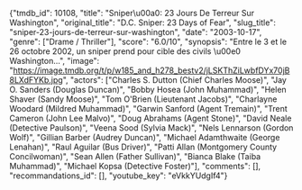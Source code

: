 {"tmdb_id": 10108, "title": "Sniper\u00a0: 23 Jours De Terreur Sur Washington", "original_title": "D.C. Sniper: 23 Days of Fear", "slug_title": "sniper-23-jours-de-terreur-sur-washington", "date": "2003-10-17", "genre": ["Drame / Thriller"], "score": "6.0/10", "synopsis": "Entre le 3 et le 26 octobre 2002, un sniper prend pour cible des civils \u00e0 Washington...", "image": "https://image.tmdb.org/t/p/w185_and_h278_bestv2/jLSKThZiLwbfDYx70jB8LXdFYKb.jpg", "actors": ["Charles S. Dutton (Chief Charles Moose)", "Jay O. Sanders (Douglas Duncan)", "Bobby Hosea (John Muhammad)", "Helen Shaver (Sandy Moose)", "Tom O'Brien (Lieutenant Jacobs)", "Charlayne Woodard (Mildred Muhammad)", "Garwin Sanford (Agent Tremain)", "Trent Cameron (John Lee Malvo)", "Doug Abrahams (Agent Stone)", "David Neale (Detective Paulson)", "Veena Sood (Sylvia Mack)", "Nels Lennarson (Gordon Wolf)", "Gillian Barber (Audrey Duncan)", "Michael Adamthwaite (George Lenahan)", "Raul Aguilar (Bus Driver)", "Patti Allan (Montgomery County Concilwoman)", "Sean Allen (Father Sullivan)", "Bianca Blake (Taiba Muhammad)", "Michael Kopsa (Detective Foster)"], "comments": [], "recommandations_id": [], "youtube_key": "eVkkYUdgIf4"}